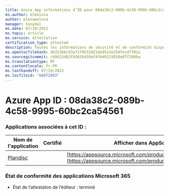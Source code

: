 ```yaml
---
title: Azure App informations d’ID pour 08da38c2-089b-4c58-9995-60bc2ca54561
ms.author: elmalova
author: elenamalova
manager: tonybal
ms.date: 07/19/2022
ms.topic: article
ms.service: attestation
certification_type: attested
description: Toutes les informations de sécurité et de conformité disponibles pour 08da38c2-089b-4c58-9995-60bc2ca54561.
ms.openlocfilehash: db313bbc63a72f9d33d21de95a3e256fecd7f02a
ms.sourcegitcommit: c98623463f83636439af4fb49219918e87f2086a
ms.translationtype: MT
ms.contentlocale: fr-FR
ms.lasthandoff: 07/19/2022
ms.locfileid: "66872893"
---
```

# <a name="azure-app-id-08da38c2-089b-4c58-9995-60bc2ca54561"></a>Azure App ID : 08da38c2-089b-4c58-9995-60bc2ca54561


### <a name="apps-associated-with-this-id"></a>Applications associées à cet ID :
| **Nom de l'application** | **Certifié** | **Afficher dans AppSource** |
|--------------|---------------|-----------------------|
| [Plandisc](../forward/WA200003869.md) |  | [https://appsource.microsoft.com/product/office/WA200003869](https://appsource.microsoft.com/product/office/WA200003869) |

### <a name="microsoft-365-app-compliance-status"></a>État de conformité des applications Microsoft 365
- État de l’attestaton de l’éditeur : terminé
